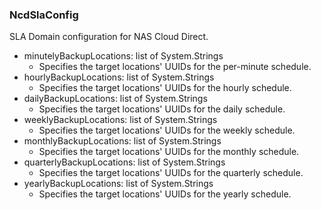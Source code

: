 ### NcdSlaConfig
SLA Domain configuration for NAS Cloud Direct.

- minutelyBackupLocations: list of System.Strings
  - Specifies the target locations' UUIDs for the per-minute schedule.
- hourlyBackupLocations: list of System.Strings
  - Specifies the target locations' UUIDs for the hourly schedule.
- dailyBackupLocations: list of System.Strings
  - Specifies the target locations' UUIDs for the daily schedule.
- weeklyBackupLocations: list of System.Strings
  - Specifies the target locations' UUIDs for the weekly schedule.
- monthlyBackupLocations: list of System.Strings
  - Specifies the target locations' UUIDs for the monthly schedule.
- quarterlyBackupLocations: list of System.Strings
  - Specifies the target locations' UUIDs for the quarterly schedule.
- yearlyBackupLocations: list of System.Strings
  - Specifies the target locations' UUIDs for the yearly schedule.
